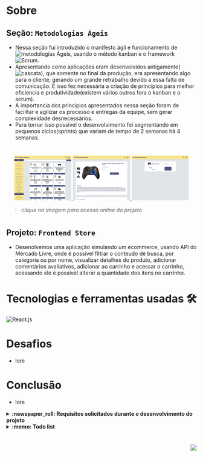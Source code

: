 # Sobre

## Seção: `Metodologias Ágeis`
- Nessa seção fui introduzido o manifesto ágil e funcionamento de ![metodologias Ágeis](https://blog.betrybe.com/carreira/metodologias-ageis/), usando o método kanban e o framework ![Scrum](https://blog.betrybe.com/carreira/metodologia-scrum/).
- Apresentando como aplicações eram desenvolvidos antigamente(![cascata](https://blog.betrybe.com/tecnologia/modelo-cascata/)), que somente no final da produção, era apresentando algo para o cliente, gerando um grande retrabalho devido a essa falta de comunicação. E isso fez necessária a criação de principios para melhor eficiencia e produtividade(existem vários outros fora o kanban e o scrum).
- A importancia dos princípios apresentados nessa seção foram de facilitar e agilizar os processo e entregas da equipe, sem gerar complexidade desnecessários.
- Para tornar isso possivel o desenvolvimento foi segmentando em pequenos ciclos(sprints) que variam de tempo de 2 semanas há 4 semanas.
#
<div align="center">
  <a href="https://davidrogger.github.io/trybe-project-frontend-online-store">
    <img width="30%" src="./readme-imgs/project_frontend_store_top.webp">
    <img width="30%" src="./readme-imgs/project_frontend_store_mid.webp">
    <img width="30%" src="./readme-imgs/project_frontend_store_bottom.webp">
  </a>
</div>

>*clique na imagem para acesso online do projeto*
#
## Projeto: `Frontend Store`
- Desenolvemos uma aplicação simulando um ecommerce, usando API do Mercado Livre, onde é possível filtrar o conteudo de busca, por categoria ou por nome, visualizar detalhes do produto, adicionar comentários avaliativos, adicionar ao carrinho e  acessar o carrinho, acessando ele é possivel alterar a quantidade dos itens no carrinho.

# Tecnologias e ferramentas usadas 🛠

![React.js](https://img.shields.io/badge/-React.js-61DAFB?style=flat-square&logo=react&logoColor=ffffff)


# Desafios

- lore

# Conclusão

- lore

</details>

<details>
  <summary>
    <strong>
      :newspaper_roll: Requisitos solicitados durante o desenvolvimento do projeto
    </strong>
  </summary>

 
### Requisitos
*Nome* | *Avaliação*
--- | :---:
1 - Implemente o módulo de acesso à api do Mercado Livre | :heavy_check_mark:
2 - Crie uma página de listagem de produtos vazia | :heavy_check_mark:
3 - Crie a página do carrinho de compras| :heavy_check_mark:
4 - Liste as categorias de produtos disponíveis via API na página principal | :heavy_check_mark:
5 - Liste os produtos buscados por termos, com os dados resumidos, associados a esses termos | :heavy_check_mark:
6 - Selecione uma categoria e mostre somente os produtos daquela categoria | :heavy_check_mark:
7 - Redirecione para uma tela com a exibição detalhada ao clicar na exibição resumida de um produto| :heavy_check_mark:
8 - Adicione produtos a partir da tela de listagem de produtos | :heavy_check_mark:
9 - Adicione um produto ao carrinho a partir de sua tela de exibição detalhada | :heavy_check_mark:
10 - Visualize a lista de produtos adicionados ao carrinho em sua página e permita a manipulação da sua quantidade | :heavy_check_mark:
11 - Avalie e comente acerca de um produto em sua tela de exibição detalhada | :heavy_check_mark:
12 - Finalize a compra vendo um resumo dela, preenchendo os seus dados e escolhendo a forma de pagamento | :heavy_check_mark:
13 - Mostre junto ao ícone do carrinho a quantidade de produtos dentro dele, em todas as telas em que ele aparece | :heavy_check_mark:
14 - Limite a quantidade de produtos adicionados ao carrinho pela quantidade disponível em estoque | :heavy_check_mark:
15 - Mostre quais produtos tem o frete grátis | :heavy_check_mark:

</details>

<details>
  <summary>
    <strong>
      :memo: Todo list
    </strong>
  </summary>

  - [x] - ~~Criar aplicação com base nos requisitos da trybe.~~ ![data](https://badgen.net/badge/delivery/25-03-2022/green)
  - [ ] - Revisar Estilo dos elementos da página. ![data](https://badgen.net/badge/progress/24-01-2023/orange)
  - [ ] - Desenvolver testes automatizados.
  - [ ] - Adaptar elementos da aplicação para mobile.

</details>

#

<div align="right">
  <img src="https://badgen.net/badge/last%20update/24-01-2023/blue">
</div>
